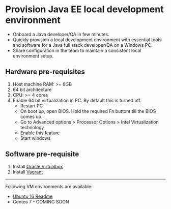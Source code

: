 # Provision Java EE local development environment
- Onboard a Java developer/QA in few minutes.
- Quickly provision a local development environment with essential tools and software for a Java full stack developer/QA on a Windows PC. 
- Share configuration in the team to maintain a consistent local environment setup.

## Hardware pre-requisites
1. Host machine RAM: >= 8GB
2. 64 bit architecture
3. CPU: >= 4 cores
4. Enable 64 bit virtualization in PC. By default this is turned off.
    - Restart PC
	- On boot up, open BIOS. Hold the required Fn buttont till the BIOS comes up.
	- Go to Advanced options > Processor Options > Intel Virtualization technology
	- Enable this feature
	- Start windows

## Software pre-requisite
1. Install [Oracle Virtualbox](https://www.virtualbox.org/wiki/VirtualBox)
2. Install [Vagrant](https://releases.hashicorp.com/vagrant/1.9.5/vagrant_1.9.5.msi?_ga=2.68613393.1872668840.1498641367-39875197.1498641367)
--------------------------------------------------------------------

Following VM environments are available:
- [Ubuntu 16 Readme](https://github.com/anair-it/JEE-provision-local-development-environment/blob/master/ubuntu/README.md)
- Centos 7 - COMING SOON

